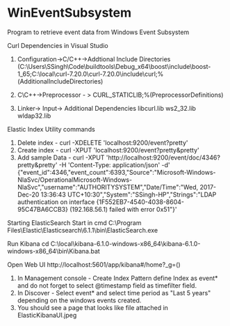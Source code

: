 # WinEventSubsystem
Program to retrieve event data from Windows Event Subsystem

Curl Dependencies in Visual Studio
1. Configuration->C/C++->Addtional Include Directories (C:\Users\SSingh\Code\buildtools\Debug_x64\boost\include\boost-1_65;C:\local\curl-7.20.0\curl-7.20.0\include\curl;%(AdditionalIncludeDirectories)

2. C\C++->Preprocessor - > CURL_STATICLIB;%(PreprocessorDefinitions)

3. Linker-> Input-> Additional Dependencies
libcurl.lib
ws2_32.lib
wldap32.lib

Elastic Index Utility commands
1. Delete index -  curl -XDELETE 'localhost:9200/event?pretty'
2. Create index - curl -XPUT 'localhost:9200/event?pretty&pretty'
3. Add sample Data - 
curl -XPUT 'http://localhost:9200/event/doc/4346?pretty&pretty' -H 'Content-Type: application/json' -d'
{"event_id":4346,"event_count":6393,"Source":"Microsoft-Windows-NlaSvc/OperationalMicrosoft-Windows-NlaSvc","username":"AUTHORITYSYSTEM","Date/Time":"Wed, 2017-Dec-20 13:36:43 UTC+10:30","System":"SSingh-HP","Strings":"LDAP authentication on interface {1F552EB7-4540-4038-8604-95C47BA6CCB3} (192.168.56.1) failed with error 0x51"}'

Starting ElasticSearch
Start in cmd 
C:\Program Files\Elastic\Elasticsearch\6.1.1\bin\ElasticSearch.exe

Run Kibana
cd C:\local\kibana-6.1.0-windows-x86_64\kibana-6.1.0-windows-x86_64\bin\Kibana.bat

Open Web UI
http://localhost:5601/app/kibana#/home?_g=()

1. In Management console - Create Index Pattern define Index as event* and do not forget to select @timestamp field as timefilter field.
2. In Discover - Select event* and select time period as "Last 5 years" depending on the windows events created.
3. You should see a page that looks like file attached in ElasticKibanaUI.jpeg
